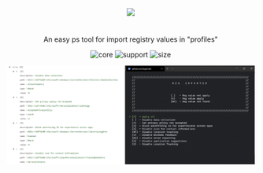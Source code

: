 
<p align="center">
  <img width="40%" align="center" src="https://github.com/SegoCode/Reg-importer/blob/master/media/logo.png">
</p>
<h1 align="center"></h1>
<p align="center">
    An easy ps tool for import registry values in "profiles" 
</p>
<p align="center">
  <a style="text-decoration:none">
    <img src="https://img.shields.io/badge/core-powershell 2.0-blue" alt="core" />
  </a>
  <a style="text-decoration:none">
    <img src="https://img.shields.io/badge/Platform%20%26%20Version%20Support-Windows%2010-blue" alt="support" />
  </a>
  <a style="text-decoration:none" >
    <img src="https://img.shields.io/github/languages/code-size/segocode/Reg-importer" alt="size" />
  </a>
</p>

![Demo](media/demoJsonConsole.png)

